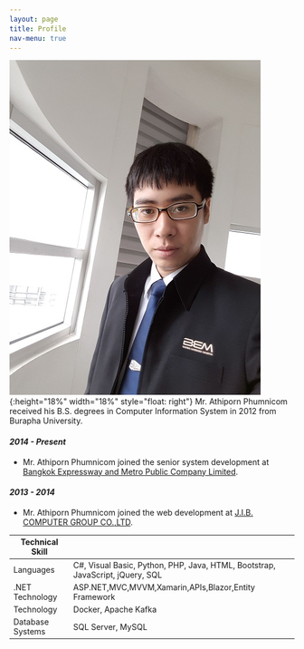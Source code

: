```yaml
---
layout: page
title: Profile
nav-menu: true
---
```


![profile picture](/assets/images/214737.jpg "Athiporn Phumnicom"){:height="18%" width="18%" style="float: right"} 
Mr. Athiporn Phumnicom received his B.S. degrees in Computer Information System in 2012 from Burapha University.

#### *2014 - Present*
- Mr. Athiporn Phumnicom joined the senior system development at [Bangkok Expressway and Metro Public Company Limited](https://www.bemplc.co.th).

#### *2013 - 2014*
- Mr. Athiporn Phumnicom joined the web development at [J.I.B. COMPUTER GROUP CO.,LTD](https://www.jib.co.th).

| Technical Skill  |                                                                               |
|------------------|-------------------------------------------------------------------------------|
| Languages        | C#, Visual Basic, Python, PHP, Java, HTML, Bootstrap, JavaScript, jQuery, SQL |
| .NET Technology  | ASP.NET,MVC,MVVM,Xamarin,APIs,Blazor,Entity Framework                         |
| Technology       | Docker, Apache Kafka                                                          |
| Database Systems | SQL Server, MySQL                                                             |

